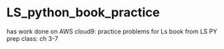 # LS_python_book_practice
has work done on AWS cloud9: 
practice problems for Ls book from LS PY prep class: ch 3-7
